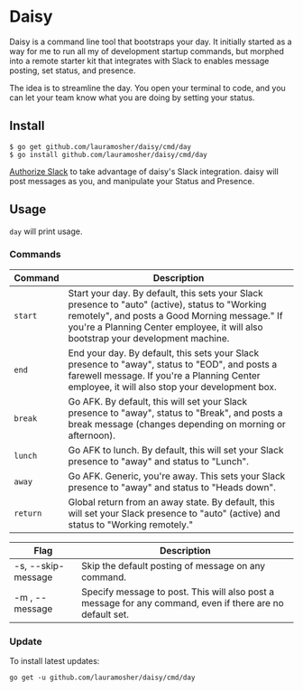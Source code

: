 # Daisy

Daisy is a command line tool that bootstraps your day. It initially started as a way for me to run
all my of development startup commands, but morphed into a remote starter kit that integrates with
Slack to enables message posting, set status, and presence.

The idea is to streamline the day. You open your terminal to code, and you can let your team know
what you are doing by setting your status.

## Install

```
$ go get github.com/lauramosher/daisy/cmd/day
$ go install github.com/lauramosher/daisy/cmd/day
```

[Authorize Slack](https://daisy-slack.herokuapp.com/) to take advantage of daisy's Slack integration.
daisy will post messages as you, and manipulate your Status and Presence.

## Usage

`day` will print usage.

### Commands

| Command | Description |
| --- | --- |
| `start` | Start your day. By default, this sets your Slack presence to "auto" (active), status to "Working remotely", and posts a Good Morning message." If you're a Planning Center employee, it will also bootstrap your development machine. |
| `end` | End your day. By default, this sets your Slack presence to "away", status to "EOD", and posts a farewell message. If you're a Planning Center employee, it will also stop your development box. |
| `break` | Go AFK. By default, this will set your Slack presence to "away", status to "Break", and posts a break message (changes depending on morning or afternoon). |
| `lunch` | Go AFK to lunch. By default, this will set your Slack presence to "away" and status to "Lunch". |
| `away` | Go AFK. Generic, you're away. This sets your Slack presence to "away" and status to "Heads down". |
| `return` | Global return from an away state. By default, this will set your Slack presence to "auto" (active) and status to "Working remotely." |


| Flag | Description |
| --- | --- |
| -s, --skip-message | Skip the default posting of message on any command. |
| -m <text>, --message <text> | Specify message to post. This will also post a message for any command, even if there are no default set. |


### Update

To install latest updates:

```
go get -u github.com/lauramosher/daisy/cmd/day
```
